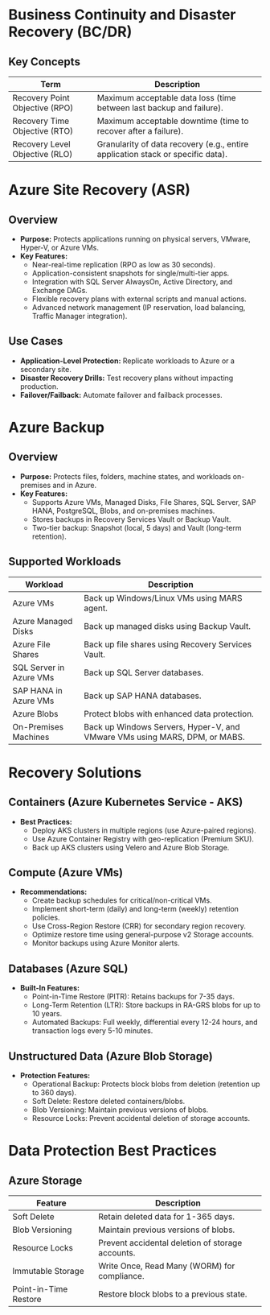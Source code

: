 # Business Continuity and Disaster Recovery (BC/DR)
## Key Concepts
| **Term**                     | **Description**                                                                 |
|------------------------------|---------------------------------------------------------------------------------|
| Recovery Point Objective (RPO) | Maximum acceptable data loss (time between last backup and failure).           |
| Recovery Time Objective (RTO) | Maximum acceptable downtime (time to recover after a failure).                 |
| Recovery Level Objective (RLO) | Granularity of data recovery (e.g., entire application stack or specific data). |

# Azure Site Recovery (ASR)
## Overview
- **Purpose:** Protects applications running on physical servers, VMware, Hyper-V, or Azure VMs.
- **Key Features:**
  - Near-real-time replication (RPO as low as 30 seconds).
  - Application-consistent snapshots for single/multi-tier apps.
  - Integration with SQL Server AlwaysOn, Active Directory, and Exchange DAGs.
  - Flexible recovery plans with external scripts and manual actions.
  - Advanced network management (IP reservation, load balancing, Traffic Manager integration).

## Use Cases
- **Application-Level Protection:** Replicate workloads to Azure or a secondary site.
- **Disaster Recovery Drills:** Test recovery plans without impacting production.
- **Failover/Failback:** Automate failover and failback processes.

# Azure Backup
## Overview
- **Purpose:** Protects files, folders, machine states, and workloads on-premises and in Azure.
- **Key Features:**
  - Supports Azure VMs, Managed Disks, File Shares, SQL Server, SAP HANA, PostgreSQL, Blobs, and on-premises machines.
  - Stores backups in Recovery Services Vault or Backup Vault.
  - Two-tier backup: Snapshot (local, 5 days) and Vault (long-term retention).

## Supported Workloads
| **Workload**               | **Description**                                                                 |
|----------------------------|---------------------------------------------------------------------------------|
| Azure VMs                  | Back up Windows/Linux VMs using MARS agent.                                     |
| Azure Managed Disks        | Back up managed disks using Backup Vault.                                       |
| Azure File Shares          | Back up file shares using Recovery Services Vault.                              |
| SQL Server in Azure VMs    | Back up SQL Server databases.                                                   |
| SAP HANA in Azure VMs      | Back up SAP HANA databases.                                                     |
| Azure Blobs                | Protect blobs with enhanced data protection.                                    |
| On-Premises Machines       | Back up Windows Servers, Hyper-V, and VMware VMs using MARS, DPM, or MABS.     |

# Recovery Solutions
## Containers (Azure Kubernetes Service - AKS)
- **Best Practices:**
  - Deploy AKS clusters in multiple regions (use Azure-paired regions).
  - Use Azure Container Registry with geo-replication (Premium SKU).
  - Back up AKS clusters using Velero and Azure Blob Storage.

## Compute (Azure VMs)
- **Recommendations:**
  - Create backup schedules for critical/non-critical VMs.
  - Implement short-term (daily) and long-term (weekly) retention policies.
  - Use Cross-Region Restore (CRR) for secondary region recovery.
  - Optimize restore time using general-purpose v2 Storage accounts.
  - Monitor backups using Azure Monitor alerts.

## Databases (Azure SQL)
- **Built-In Features:**
  - Point-in-Time Restore (PITR): Retains backups for 7-35 days.
  - Long-Term Retention (LTR): Store backups in RA-GRS blobs for up to 10 years.
  - Automated Backups: Full weekly, differential every 12-24 hours, and transaction logs every 5-10 minutes.

## Unstructured Data (Azure Blob Storage)
- **Protection Features:**
  - Operational Backup: Protects block blobs from deletion (retention up to 360 days).
  - Soft Delete: Restore deleted containers/blobs.
  - Blob Versioning: Maintain previous versions of blobs.
  - Resource Locks: Prevent accidental deletion of storage accounts.

# Data Protection Best Practices
## Azure Storage
| **Feature**               | **Description**                                                                 |
|--------------------------|---------------------------------------------------------------------------------|
| Soft Delete               | Retain deleted data for 1-365 days.                                             |
| Blob Versioning           | Maintain previous versions of blobs.                                             |
| Resource Locks            | Prevent accidental deletion of storage accounts.                                 |
| Immutable Storage         | Write Once, Read Many (WORM) for compliance.                                    |
| Point-in-Time Restore     | Restore block blobs to a previous state.                                        |
